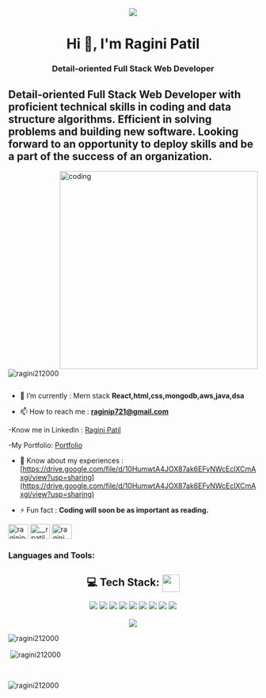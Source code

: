 <div align="center">
<img src="https://www.codingbytes.com/wp-content/uploads/2022/03/full-stack-web-development.jpg" >
</div>

<h1 align="center">Hi 👋, I'm Ragini Patil</h1>
<h3 align="center">Detail-oriented Full Stack Web Developer</h3>
<h2>Detail-oriented Full Stack Web Developer with proficient
technical skills in coding and data structure algorithms. Efficient
in solving problems and building new software. Looking forward
to an opportunity to deploy skills and be a part of the success of
an organization.
</h2>
<img align="right" alt="coding" width="400" src="https://miro.medium.com/max/828/1*IRGHmiGsa16stedQvIaZfw.gif">

<p align="left"> <img src="https://komarev.com/ghpvc/?username=ragini212000&label=Profile%20views&color=0e75b6&style=flat" alt="ragini212000" /> </p>

<p align="left"> <a href="https://twitter.com/" target="blank"><img src="https://img.shields.io/twitter/follow/?logo=twitter&style=for-the-badge" alt="" /></a> </p>

- 🌱 I’m currently : Mern stack **React,html,css,mongodb,aws,java,dsa**

- 📫 How to reach me : **raginip721@gmail.com**

-Know me in Linkedln : <a href="https://www.linkedin.com/in/raginipatil21/">Ragini Patil</a>

-My Portfolio: <a href="https://Ragini212000.github.io">Portfolio</a> 

- 📄 Know about my experiences : [https://drive.google.com/file/d/10HumwtA4JOX87ak6EFyNWcEclXCmAxgi/view?usp=sharing](https://drive.google.com/file/d/10HumwtA4JOX87ak6EFyNWcEclXCmAxgi/view?usp=sharing)

- ⚡ Fun fact : **Coding will soon be as important as reading.**


<p align="left">
<a href="https://linkedin.com/in/raginipatil21" target="blank"><img align="center" src="https://raw.githubusercontent.com/rahuldkjain/github-profile-readme-generator/master/src/images/icons/Social/linked-in-alt.svg" alt="raginipatil21" height="30" width="40" /></a>
<a href="https://instagram.com/__rpatil001" target="blank"><img align="center" src="https://raw.githubusercontent.com/rahuldkjain/github-profile-readme-generator/master/src/images/icons/Social/instagram.svg" alt="__rpatil001" height="30" width="40" /></a>
<a href="https://www.topcoder.com/members/ragini.patil@wipro.com" target="blank"><img align="center" src="https://raw.githubusercontent.com/rahuldkjain/github-profile-readme-generator/master/src/images/icons/Social/topcoder.svg" alt="ragini.patil@wipro.com" height="30" width="40" /></a>
</p>


<h3 align="left">Languages and Tools:</h3>

<h2 align="center"> 💻 Tech Stack: <img   src="https://camo.githubusercontent.com/beb64ff21c883e318e4f5db5231c2ba4175705bea1c9249e82a41ab375db4f75/68747470733a2f2f6d65646961322e67697068792e636f6d2f6d656469612f51737347456d706b79454f684243623765312f67697068792e6769663f6369643d656366303565343761306e336769316266716e74716d6f62386739616964316f796a327772336473336d67373030626c267269643d67697068792e676966" width="35" align="center"/></h2>

<div align="center">
<img src= "https://img.shields.io/badge/css3-%231572B6.svg?style=flat&logo=css3&logoColor=white) ![JavaScript](https://img.shields.io/badge/javascript-%23323330.svg?style=flat&logo=javascript&logoColor=%23F7DF1E" /> <img src= "https://img.shields.io/badge/java-%23ED8B00.svg?style=flat&logo=java&logoColor=white) ![HTML5](https://img.shields.io/badge/html5-%23E34F26.svg?style=flat&logo=html5&logoColor=white" /> <img src= "https://img.shields.io/badge/netlify-%23000000.svg?style=flat&logo=netlify&logoColor=#00C7B7) ![AWS](https://img.shields.io/badge/AWS-%23FF9900.svg?style=flat&logo=amazon-aws&logoColor=white" /> <img src= "https://img.shields.io/badge/react-%2320232a.svg?style=flat&logo=react&logoColor=%2361DAFB" /> <img src= "https://img.shields.io/badge/node.js-6DA55F?style=flat&logo=node.js&logoColor=white" /> <img src= "https://img.shields.io/badge/express.js-%23404d59.svg?style=flat&logo=express&logoColor=%2361DAFB" /> <img src= "https://img.shields.io/badge/MongoDB-%234ea94b.svg?style=flat&logo=mongodb&logoColor=white" /> <img src= "https://img.shields.io/badge/figma-%23F24E1E.svg?style=flat&logo=figma&logoColor=white" /> <img src= "https://img.shields.io/badge/Canva-%2300C4CC.svg?style=flat&logo=Canva&logoColor=white" />
</div>


<br>

<div align="center">
<img src="https://www.wingstechsolutions.com/wp-content/uploads/2022/03/full-stack-development.gif" >
</div>


<p><img align="left" src="https://github-readme-stats.vercel.app/api/top-langs?username=ragini212000&show_icons=true&locale=en&layout=compact" alt="ragini212000" /></p>&nbsp
<br>
<p>&nbsp;<img align="center" src="https://github-readme-stats.vercel.app/api?username=ragini212000&show_icons=true&locale=en" alt="ragini212000" /></p>&nbsp
<br>
<p><img align="center" src="https://github-readme-streak-stats.herokuapp.com/?user=ragini212000&" alt="ragini212000" /></p>
